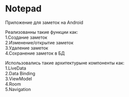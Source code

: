 # Notepad
Приложение для заметок на Android

Реализованны такие функции как:  
1.Создание заметок  
2.Изменение/открытие заметок   
3.Удаление заметок  
4.Сохранение заметок в БД  

Использовались такие архитектурыне компоненты как:  
1.LiveData  
2.Data Binding  
3.ViewModel  
4.Room  
5.Navigation



